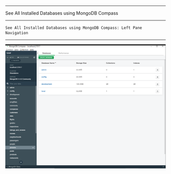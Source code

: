 --------------------------------------------------------------------------------
See All Installed Databases using MongoDB Compass

--------------------------------------------------------------------------------
    See All Installed Databases using MongoDB Compass: Left Pane Navigation

--------------------------------------------------------------------------------

![!](../../../Assets/MongoDB/See-All-Installed-Databases.png)